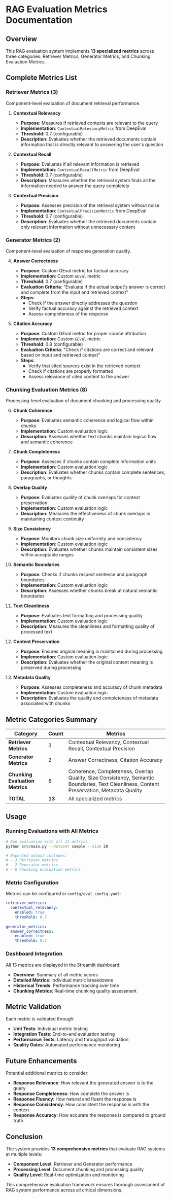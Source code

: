 # RAG Evaluation Metrics Documentation

## Overview
This RAG evaluation system implements **13 specialized metrics** across three categories: Retriever Metrics, Generator Metrics, and Chunking Evaluation Metrics.

## Complete Metrics List

### **Retriever Metrics (3)**
Component-level evaluation of document retrieval performance.

1. **Contextual Relevancy**
   - **Purpose**: Measures if retrieved contexts are relevant to the query
   - **Implementation**: `ContextualRelevancyMetric` from DeepEval
   - **Threshold**: 0.7 (configurable)
   - **Description**: Evaluates whether the retrieved documents contain information that is directly relevant to answering the user's question

2. **Contextual Recall**
   - **Purpose**: Evaluates if all relevant information is retrieved
   - **Implementation**: `ContextualRecallMetric` from DeepEval
   - **Threshold**: 0.7 (configurable)
   - **Description**: Measures whether the retrieval system finds all the information needed to answer the query completely

3. **Contextual Precision**
   - **Purpose**: Assesses precision of the retrieval system without noise
   - **Implementation**: `ContextualPrecisionMetric` from DeepEval
   - **Threshold**: 0.7 (configurable)
   - **Description**: Evaluates whether the retrieved documents contain only relevant information without unnecessary content

### **Generator Metrics (2)**
Component-level evaluation of response generation quality.

4. **Answer Correctness**
   - **Purpose**: Custom GEval metric for factual accuracy
   - **Implementation**: Custom `GEval` metric
   - **Threshold**: 0.7 (configurable)
   - **Evaluation Criteria**: "Evaluate if the actual output's answer is correct and complete from the input and retrieved context"
   - **Steps**:
     - Check if the answer directly addresses the question
     - Verify factual accuracy against the retrieved context
     - Assess completeness of the response

5. **Citation Accuracy**
   - **Purpose**: Custom GEval metric for proper source attribution
   - **Implementation**: Custom `GEval` metric
   - **Threshold**: 0.8 (configurable)
   - **Evaluation Criteria**: "Check if citations are correct and relevant based on input and retrieved context"
   - **Steps**:
     - Verify that cited sources exist in the retrieved context
     - Check if citations are properly formatted
     - Assess relevance of cited content to the answer

### **Chunking Evaluation Metrics (8)**
Processing-level evaluation of document chunking and processing quality.

6. **Chunk Coherence**
   - **Purpose**: Evaluates semantic coherence and logical flow within chunks
   - **Implementation**: Custom evaluation logic
   - **Description**: Assesses whether text chunks maintain logical flow and semantic coherence

7. **Chunk Completeness**
   - **Purpose**: Assesses if chunks contain complete information units
   - **Implementation**: Custom evaluation logic
   - **Description**: Evaluates whether chunks contain complete sentences, paragraphs, or thoughts

8. **Overlap Quality**
   - **Purpose**: Evaluates quality of chunk overlaps for context preservation
   - **Implementation**: Custom evaluation logic
   - **Description**: Measures the effectiveness of chunk overlaps in maintaining context continuity

9. **Size Consistency**
   - **Purpose**: Monitors chunk size uniformity and consistency
   - **Implementation**: Custom evaluation logic
   - **Description**: Evaluates whether chunks maintain consistent sizes within acceptable ranges

10. **Semantic Boundaries**
    - **Purpose**: Checks if chunks respect sentence and paragraph boundaries
    - **Implementation**: Custom evaluation logic
    - **Description**: Assesses whether chunks break at natural semantic boundaries

11. **Text Cleanliness**
    - **Purpose**: Evaluates text formatting and processing quality
    - **Implementation**: Custom evaluation logic
    - **Description**: Measures the cleanliness and formatting quality of processed text

12. **Content Preservation**
    - **Purpose**: Ensures original meaning is maintained during processing
    - **Implementation**: Custom evaluation logic
    - **Description**: Evaluates whether the original content meaning is preserved during processing

13. **Metadata Quality**
    - **Purpose**: Assesses completeness and accuracy of chunk metadata
    - **Implementation**: Custom evaluation logic
    - **Description**: Evaluates the quality and completeness of metadata associated with chunks

## Metric Categories Summary

| Category | Count | Metrics |
|----------|-------|---------|
| **Retriever Metrics** | 3 | Contextual Relevancy, Contextual Recall, Contextual Precision |
| **Generator Metrics** | 2 | Answer Correctness, Citation Accuracy |
| **Chunking Evaluation Metrics** | 8 | Coherence, Completeness, Overlap Quality, Size Consistency, Semantic Boundaries, Text Cleanliness, Content Preservation, Metadata Quality |
| **TOTAL** | **13** | All specialized metrics |

## Usage

### Running Evaluations with All Metrics
```bash
# Run evaluation with all 13 metrics
python src/main.py --dataset sample --size 20

# Expected output includes:
# - 3 Retriever metrics
# - 2 Generator metrics  
# - 8 Chunking evaluation metrics
```

### Metric Configuration
Metrics can be configured in `config/eval_config.yaml`:
```yaml
retriever_metrics:
  contextual_relevancy:
    enabled: true
    threshold: 0.7
    
generator_metrics:
  answer_correctness:
    enabled: true
    threshold: 0.7
```

### Dashboard Integration
All 13 metrics are displayed in the Streamlit dashboard:
- **Overview**: Summary of all metric scores
- **Detailed Metrics**: Individual metric breakdowns
- **Historical Trends**: Performance tracking over time
- **Chunking Metrics**: Real-time chunking quality assessment

## Metric Validation

Each metric is validated through:
- **Unit Tests**: Individual metric testing
- **Integration Tests**: End-to-end evaluation testing
- **Performance Tests**: Latency and throughput validation
- **Quality Gates**: Automated performance monitoring

## Future Enhancements

Potential additional metrics to consider:
- **Response Relevance**: How relevant the generated answer is to the query
- **Response Completeness**: How complete the answer is
- **Response Fluency**: How natural and fluent the response is
- **Response Consistency**: How consistent the response is with the context
- **Response Accuracy**: How accurate the response is compared to ground truth

## Conclusion

The system provides **13 comprehensive metrics** that evaluate RAG systems at multiple levels:
- **Component Level**: Retriever and Generator performance
- **Processing Level**: Document chunking and processing quality
- **Quality Level**: Real-time optimization and monitoring

This comprehensive evaluation framework ensures thorough assessment of RAG system performance across all critical dimensions. 